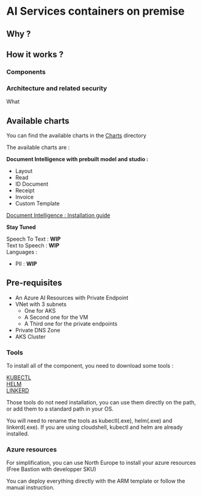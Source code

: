 # AI Services containers on premise

## Why ?



## How it works ?

### Components

### Architecture and related security

What

## Available charts

You can find the available charts in the [Charts](./charts) directory

The available charts are :

**Document Intelligence with prebuilt model and studio :**

  - Layout
  - Read
  - ID Document
  - Receipt
  - Invoice
  - Custom Template

[Document Intelligence : Installation guide](./docs/INSTALL_DOCINTEL.md)

**Stay Tuned** 

Speech To Text : **WIP**  
Text to Speech : **WIP**  
Languages :
  - PII : **WIP**

## Pre-requisites

  - An Azure AI Resources with Private Endpoint
  - VNet with 3 subnets
    - One for AKS
    - A Second one for the VM
    - A Third one for the private endpoints
  - Private DNS Zone
  - AKS Cluster

### Tools

To install all of the component, you need to download some tools :

[KUBECTL](https://kubernetes.io/releases/download/#binaries)  
[HELM](https://github.com/helm/helm/releases)  
[LINKERD](https://github.com/linkerd/linkerd2/releases)  

Those tools do not need installation, you can use them directly on the path, or add them to a standard path in your OS.

You will need to rename the tools as kubectl(.exe), helm(.exe) and linkerd(.exe). If you are using cloudshell, kubectl and helm are already installed.  

### Azure resources

For simplification, you can use North Europe to install your azure resources (Free Bastion with developper SKU)

You can deploy everything directly with the ARM template or follow the manual instruction.
